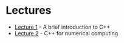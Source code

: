 # Lectures

* [Lecture 1](01) - A brief introduction to C++
* [Lecture 2](02) - C++ for numerical computing


